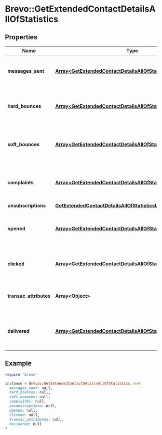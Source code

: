 # Brevo::GetExtendedContactDetailsAllOfStatistics

## Properties

| Name | Type | Description | Notes |
| ---- | ---- | ----------- | ----- |
| **messages_sent** | [**Array&lt;GetExtendedContactDetailsAllOfStatisticsMessagesSent&gt;**](GetExtendedContactDetailsAllOfStatisticsMessagesSent.md) | Listing of the sent campaign for the contact | [optional] |
| **hard_bounces** | [**Array&lt;GetExtendedContactDetailsAllOfStatisticsMessagesSent&gt;**](GetExtendedContactDetailsAllOfStatisticsMessagesSent.md) | Listing of the hardbounes generated by the contact | [optional] |
| **soft_bounces** | [**Array&lt;GetExtendedContactDetailsAllOfStatisticsMessagesSent&gt;**](GetExtendedContactDetailsAllOfStatisticsMessagesSent.md) | Listing of the softbounes generated by the contact | [optional] |
| **complaints** | [**Array&lt;GetExtendedContactDetailsAllOfStatisticsMessagesSent&gt;**](GetExtendedContactDetailsAllOfStatisticsMessagesSent.md) | Listing of the complaints generated by the contact | [optional] |
| **unsubscriptions** | [**GetExtendedContactDetailsAllOfStatisticsUnsubscriptions**](GetExtendedContactDetailsAllOfStatisticsUnsubscriptions.md) |  | [optional] |
| **opened** | [**Array&lt;GetExtendedContactDetailsAllOfStatisticsOpened&gt;**](GetExtendedContactDetailsAllOfStatisticsOpened.md) | Listing of the openings generated by the contact | [optional] |
| **clicked** | [**Array&lt;GetExtendedContactDetailsAllOfStatisticsClicked&gt;**](GetExtendedContactDetailsAllOfStatisticsClicked.md) | Listing of the clicks generated by the contact | [optional] |
| **transac_attributes** | **Array&lt;Object&gt;** | Listing of the transactional attributes for the contact | [optional] |
| **delivered** | [**Array&lt;GetExtendedContactDetailsAllOfStatisticsMessagesSent&gt;**](GetExtendedContactDetailsAllOfStatisticsMessagesSent.md) | Listing of the delivered campaign for the contact | [optional] |

## Example

```ruby
require 'brevo'

instance = Brevo::GetExtendedContactDetailsAllOfStatistics.new(
  messages_sent: null,
  hard_bounces: null,
  soft_bounces: null,
  complaints: null,
  unsubscriptions: null,
  opened: null,
  clicked: null,
  transac_attributes: null,
  delivered: null
)
```

